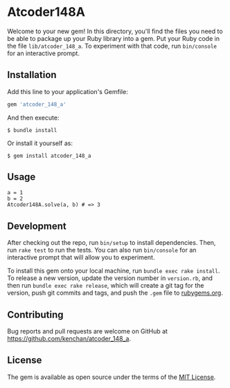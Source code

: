 # Atcoder148A

Welcome to your new gem! In this directory, you'll find the files you need to be able to package up your Ruby library into a gem. Put your Ruby code in the file `lib/atcoder_148_a`. To experiment with that code, run `bin/console` for an interactive prompt.

## Installation

Add this line to your application's Gemfile:

```ruby
gem 'atcoder_148_a'
```

And then execute:

    $ bundle install

Or install it yourself as:

    $ gem install atcoder_148_a

## Usage

```
a = 1
b = 2
Atcoder148A.solve(a, b) # => 3
```

## Development

After checking out the repo, run `bin/setup` to install dependencies. Then, run `rake test` to run the tests. You can also run `bin/console` for an interactive prompt that will allow you to experiment.

To install this gem onto your local machine, run `bundle exec rake install`. To release a new version, update the version number in `version.rb`, and then run `bundle exec rake release`, which will create a git tag for the version, push git commits and tags, and push the `.gem` file to [rubygems.org](https://rubygems.org).

## Contributing

Bug reports and pull requests are welcome on GitHub at https://github.com/kenchan/atcoder_148_a.


## License

The gem is available as open source under the terms of the [MIT License](https://opensource.org/licenses/MIT).
